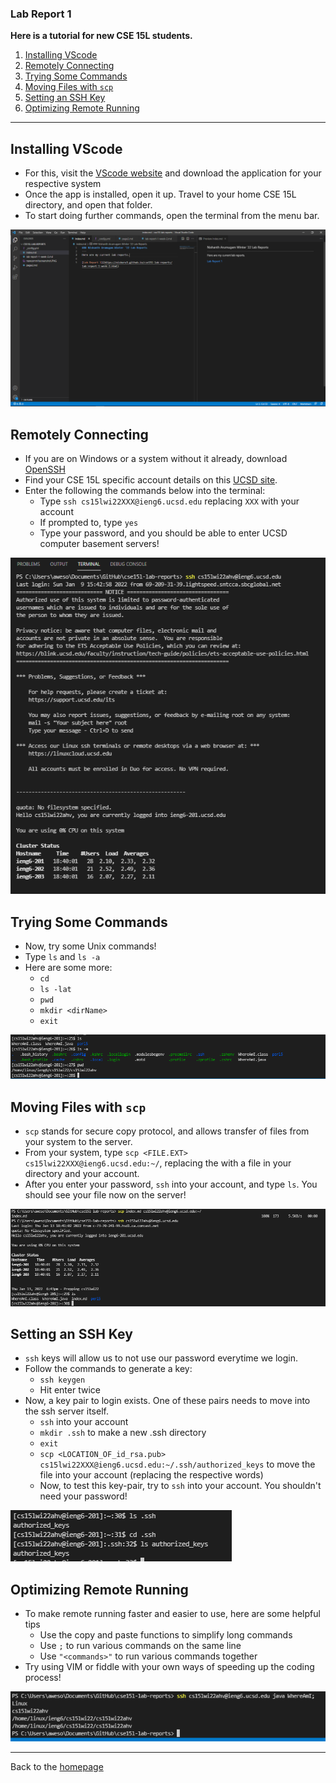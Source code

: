 ### Lab Report 1
**Here is a tutorial for new CSE 15L students.**

1. [Installing VScode](#1)
2. [Remotely Connecting](#2)
3. [Trying Some Commands](#3)
4. [Moving Files with `scp`](#4)
5. [Setting an SSH Key](#5)
6. [Optimizing Remote Running](#6)

---

## <a name="1"></a> Installing VScode
- For this, visit the [VScode website](https://code.visualstudio.com/) and download the application for your respective system
- Once the app is installed, open it up. Travel to your home CSE 15L directory, and open that folder.
- To start doing further commands, open the terminal from the menu bar.

![VS Code](vsScreenshot.PNG)

## <a name="2"></a> Remotely Connecting
- If you are on Windows or a system without it already, download [OpenSSH](https://docs.microsoft.com/en-us/windows-server/administration/openssh/openssh_install_firstuse)
- Find your CSE 15L specific account details on this [UCSD site](https://sdacs.ucsd.edu/~icc/index.php).
- Enter the following the commands below into the terminal:
    - Type `ssh cs15lwi22XXX@ieng6.ucsd.edu` replacing `XXX` with your account
    - If prompted to, type `yes`
    - Type your password, and you should be able to enter UCSD computer basement servers!

![ssh Command](sshScreenshot.PNG)

## <a name="3"></a> Trying Some Commands
- Now, try some Unix commands!
- Type `ls` and `ls -a`
- Here are some more:
    - `cd`
    - `ls -lat`
    - `pwd`
    - `mkdir <dirName>`
    - `exit`

![Some Commands](commandsScreenshot.PNG)

## <a name="4"></a> Moving Files with `scp`
- `scp` stands for secure copy protocol, and allows transfer of files from your system to the server.
- From your system, type `scp <FILE.EXT> cs15lwi22XXX@ieng6.ucsd.edu:~/`, replacing the with a file in your directory and your account. 
- After you enter your password, `ssh` into your account, and type `ls`. You should see your file now on the server!

![Moving Files](scpScreenshot.PNG)

## <a name="5"></a> Setting an SSH Key
- `ssh` keys will allow us to not use our password everytime we login.
- Follow the commands to generate a key:
    - `ssh keygen`
    - Hit enter twice
- Now, a key pair to login exists. One of these pairs needs to move into the ssh server itself.
    - `ssh` into your account
    - `mkdir .ssh` to make a new .ssh directory
    - `exit`
    - `scp <LOCATION_OF_id_rsa.pub> cs15lwi22XXX@ieng6.ucsd.edu:~/.ssh/authorized_keys` to move the file into your account (replacing the respective words)
    - Now, to test this key-pair, try to `ssh` into your account. You shouldn't need your password!

![Seeing Keys](keyScreenshot.PNG)

## <a name="6"></a> Optimizing Remote Running
- To make remote running faster and easier to use, here are some helpful tips
    - Use the copy and paste functions to simplify long commands
    - Use `;` to run various commands on the same line
    - Use `"<commands>"` to run various commands together
- Try using VIM or fiddle with your own ways of speeding up the coding process!

![Optimizations](optimizeScreenshot.PNG)

---
Back to the [homepage](https://nisharu3.github.io/cse15l-lab-reports/)